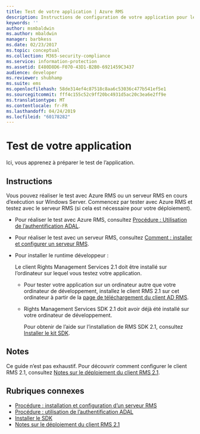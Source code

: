 ```yaml
---
title: Test de votre application | Azure RMS
description: Instructions de configuration de votre application pour le test.
keywords: ''
author: msmbaldwin
ms.author: mbaldwin
manager: barbkess
ms.date: 02/23/2017
ms.topic: conceptual
ms.collection: M365-security-compliance
ms.service: information-protection
ms.assetid: E480D8D6-F070-43D1-B2B0-6921459C3437
audience: developer
ms.reviewer: shubhamp
ms.suite: ems
ms.openlocfilehash: 58de314ef4c87518c8aa6c53036c477b541ef5e1
ms.sourcegitcommit: fff4c155c52c9ff20bc4931d5ac20c3ea6e2ff9e
ms.translationtype: MT
ms.contentlocale: fr-FR
ms.lasthandoff: 04/24/2019
ms.locfileid: "60178282"
---
```

# <a name="testing-your-application"></a>Test de votre application

Ici, vous apprenez à préparer le test de l’application.

## <a name="instructions"></a>Instructions

Vous pouvez réaliser le test avec Azure RMS ou un serveur RMS en cours d’exécution sur Windows Server.  Commencez par tester avec Azure RMS et testez avec le serveur RMS (si cela est nécessaire pour votre déploiement).

- Pour réaliser le test avec Azure RMS, consultez [Procédure : Utilisation de l’authentification ADAL](how-to-use-adal-authentication.md).
- Pour réaliser le test avec un serveur RMS, consultez [Comment : installer et configurer un serveur RMS](how-to-install-and-configure-an-rms-server.md).
- Pour installer le runtime développeur :

   Le client Rights Management Services 2.1 doit être installé sur l’ordinateur sur lequel vous testez votre application.
  - Pour tester votre application sur un ordinateur autre que votre ordinateur de développement, installez le client RMS 2.1 sur cet ordinateur à partir de la [page de téléchargement du client AD RMS](https://www.microsoft.com/download/details.aspx?id=38396).
  - Rights Management Services SDK 2.1 doit avoir déjà été installé sur votre ordinateur de développement.

    Pour obtenir de l’aide sur l’installation de RMS SDK 2.1, consultez [Installer le kit SDK](install-the-rms-sdk.md).

## <a name="remarks"></a>Notes

Ce guide n’est pas exhaustif. Pour découvrir comment configurer le client RMS 2.1, consultez [Notes sur le déploiement du client RMS 2.1](https://technet.microsoft.com/library/jj159267(WS.10).aspx).

## <a name="related-topics"></a>Rubriques connexes

* [Procédure : installation et configuration d’un serveur RMS](how-to-install-and-configure-an-rms-server.md)
* [Procédure : utilisation de l’authentification ADAL](how-to-use-adal-authentication.md)
* [Installer le SDK](install-the-rms-sdk.md)
* [Notes sur le déploiement du client RMS 2.1](https://technet.microsoft.com/library/jj159267(WS.10).aspx)

